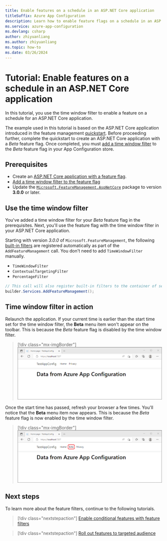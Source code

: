 ```yaml
---
title: Enable features on a schedule in an ASP.NET Core application
titleSuffix: Azure App Configuration
description: Learn how to enable feature flags on a schedule in an ASP.NET Core application.
ms.service: azure-app-configuration
ms.devlang: csharp
author: zhiyuanliang
ms.author: zhiyuanliang
ms.topic: how-to
ms.date: 03/26/2024
---
```


# Tutorial: Enable features on a schedule in an ASP.NET Core application

In this tutorial, you use the time window filter to enable a feature on a schedule for an ASP.NET Core application. 

The example used in this tutorial is based on the ASP.NET Core application introduced in the feature management [quickstart](./quickstart-feature-flag-aspnet-core.md). Before proceeding further, complete the quickstart to create an ASP.NET Core application with a *Beta* feature flag. Once completed, you must [add a time window filter](./howto-timewindow-filter.md) to the *Beta* feature flag in your App Configuration store.

## Prerequisites

- Create an [ASP.NET Core application with a feature flag](./quickstart-feature-flag-aspnet-core.md).
- [Add a time window filter to the feature flag](./howto-timewindow-filter.md)
- Update the [`Microsoft.FeatureManagement.AspNetCore`](https://www.nuget.org/packages/Microsoft.FeatureManagement.AspNetCore/) package to version **3.0.0** or later.

## Use the time window filter

You've added a time window filter for your *Beta* feature flag in the prerequisites. Next, you'll use the feature flag with the time window filter in your ASP.NET Core application.

Starting with version *3.0.0* of `Microsoft.FeatureManagement`, the following [built-in filters](https://github.com/microsoft/FeatureManagement-Dotnet#built-in-feature-filters) are registered automatically as part of the `AddFeatureManagement` call. You don't need to add `TimeWindowFilter` manually.

- `TimeWindowFilter`
- `ContextualTargetingFilter`
- `PercentageFilter`

```csharp
// This call will also register built-in filters to the container of services.
builder.Services.AddFeatureManagement();
```

## Time window filter in action

Relaunch the application. If your current time is earlier than the start time set for the time window filter, the **Beta** menu item won't appear on the toolbar. This is because the *Beta* feature flag is disabled by the time window filter.

> [!div class="mx-imgBorder"]
> ![Screenshot of browser with Beta menu hidden.](./media/quickstarts/aspnet-core-feature-flag-local-before.png)

Once the start time has passed, refresh your browser a few times. You'll notice that the **Beta** menu item now appears. This is because the *Beta* feature flag is now enabled by the time window filter.

> [!div class="mx-imgBorder"]
> ![Screenshot of browser with Beta menu.](./media/quickstarts/aspnet-core-feature-flag-local-after.png)

## Next steps

To learn more about the feature filters, continue to the following tutorials.

> [!div class="nextstepaction"]
> [Enable conditional features with feature filters](./howto-feature-filters.md)

> [!div class="nextstepaction"]
> [Roll out features to targeted audience](./howto-targetingfilter.md)
